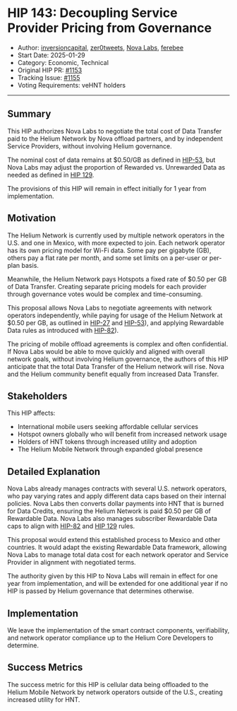 # HIP 143: Decoupling Service Provider Pricing from Governance

- Author: [inversioncapital](https://github.com/inversioncapital), [zer0tweets](https://github.com/zer0tweets), [Nova Labs](http://nova.xyz), [ferebee](https://github.com/ferebee)
- Start Date: 2025-01-29
- Category: Economic, Technical
- Original HIP PR: [#1153](https://github.com/helium/HIP/pull/1153)
- Tracking Issue: [#1155](https://github.com/helium/HIP/issues/1155)
- Voting Requirements: veHNT holders

---

## Summary

This HIP authorizes Nova Labs to negotiate the total cost of Data Transfer paid to the Helium Network by Nova offload partners, and by independent Service Providers, without involving Helium governance.

The nominal cost of data remains at $0.50/GB as defined in [HIP-53][hip-53], but Nova Labs may adjust the proportion of Rewarded vs. Unrewarded Data as needed as defined in [HIP 129][hip-129].

The provisions of this HIP will remain in effect initially for 1 year from implementation.

## Motivation

The Helium Network is currently used by multiple network operators in the U.S. and one in Mexico, with more expected to join. Each network operator has its own pricing model for Wi-Fi data. Some pay per gigabyte (GB), others pay a flat rate per month, and some set limits on a per-user or per-plan basis.

Meanwhile, the Helium Network pays Hotspots a fixed rate of $0.50 per GB of Data Transfer. Creating separate pricing models for each provider through governance votes would be complex and time-consuming.

This proposal allows Nova Labs to negotiate agreements with network operators independently, while paying for usage of the Helium Network at $0.50 per GB, as outlined in [HIP-27][hip-27] and [HIP-53][hip-53]), and applying Rewardable Data rules as introduced with [HIP-82][hip-82]).

The pricing of mobile offload agreements is complex and often confidential. If Nova Labs would be able to move quickly and aligned with overall network goals, without involving Helium governance, the authors of this HIP anticipate that the total Data Transfer of the Helium network will rise. Nova and the Helium community benefit equally from increased Data Transfer.

## Stakeholders

This HIP affects:
- International mobile users seeking affordable cellular services
- Hotspot owners globally who will benefit from increased network usage
- Holders of HNT tokens through increased utility and adoption
- The Helium Mobile Network through expanded global presence

## Detailed Explanation

Nova Labs already manages contracts with several U.S. network operators, who pay varying rates and apply different data caps based on their internal policies. Nova Labs then converts dollar payments into HNT that is burned for Data Credits, ensuring the Helium Network is paid $0.50 per GB of Rewardable Data. Nova Labs also manages subscriber Rewardable Data caps to align with [HIP-82][hip-82] and [HIP 129][hip-129] rules. 

This proposal would extend this established process to Mexico and other countries. It would adapt the existing Rewardable Data framework, allowing Nova Labs to manage total data cost for each network operator and Service Provider in alignment with negotiated terms.

The authority given by this HIP to Nova Labs will remain in effect for one year from implementation, and will be extended for one additional year if no HIP is passed by Helium governance that determines otherwise. 

## Implementation

We leave the implementation of the smart contract components, verifiability, and network operator compliance up to the Helium Core Developers to determine.

## Success Metrics

The success metric for this HIP is cellular data being offloaded to the Helium Mobile Network by network operators outside of the U.S., creating increased utility for HNT.

[hip-27]: ./0027-cbrs-5g-support.md
[hip-53]: ./0053-mobile-dao.md
[hip-82]: ./0082-helium-mobile-service-provider.md
[hip-129]: ./0129-mobile-carrier-beta.md
